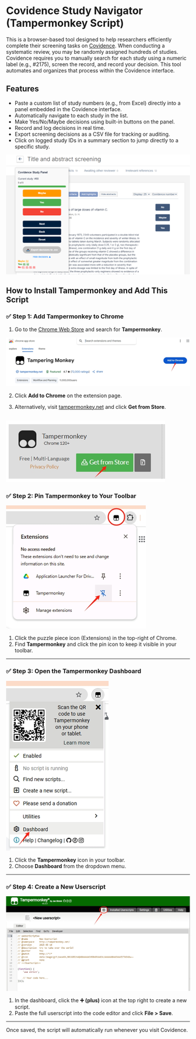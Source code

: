 # Covidence Study Navigator (Tampermonkey Script)

This is a browser-based tool designed to help researchers efficiently complete their screening tasks on [Covidence](https://www.covidence.org/). When conducting a systematic review, you may be randomly assigned hundreds of studies. Covidence requires you to manually search for each study using a numeric label (e.g., #2175), screen the record, and record your decision. This tool automates and organizes that process within the Covidence interface.

## Features

- Paste a custom list of study numbers (e.g., from Excel) directly into a panel embedded in the Covidence interface.
- Automatically navigate to each study in the list.
- Make Yes/No/Maybe decisions using built-in buttons on the panel.
- Record and log decisions in real time.
- Export screening decisions as a CSV file for tracking or auditing.
- Click on logged study IDs in a summary section to jump directly to a specific study.

![UI](CSN_UI.png)


## How to Install Tampermonkey and Add This Script

### ✅ Step 1: Add Tampermonkey to Chrome  
1. Go to the [Chrome Web Store](https://chrome.google.com/webstore/) and search for **Tampermonkey**.

![Step 1.1](installation/install_step1.1.png)

2. Click **Add to Chrome** on the extension page.

3. Alternatively, visit [tampermonkey.net](https://www.tampermonkey.net/) and click **Get from Store**.

![Step 1](installation/install_step1.png)  
---

### ✅ Step 2: Pin Tampermonkey to Your Toolbar  
![Step 1.2](installation/install_step1.2.png)  

1. Click the puzzle piece icon (Extensions) in the top-right of Chrome.  
2. Find **Tampermonkey** and click the pin icon to keep it visible in your toolbar.

---

### ✅ Step 3: Open the Tampermonkey Dashboard  
![Step 2](installation/install_step2.png)  

1. Click the **Tampermonkey** icon in your toolbar.  
2. Choose **Dashboard** from the dropdown menu.

---

### ✅ Step 4: Create a New Userscript  
![Step 2.1](installation/install_step2.1.png)  

1. In the dashboard, click the **➕ (plus)** icon at the top right to create a new script.  
2. Paste the full userscript into the code editor and click **File > Save**.

---

Once saved, the script will automatically run whenever you visit Covidence.  


